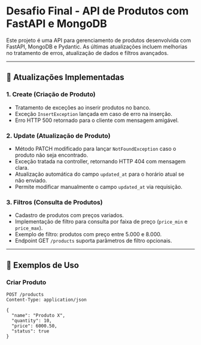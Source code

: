 # Desafio Final - API de Produtos com FastAPI e MongoDB

Este projeto é uma API para gerenciamento de produtos desenvolvida com FastAPI, MongoDB e Pydantic. As últimas atualizações incluem melhorias no tratamento de erros, atualização de dados e filtros avançados.

---

## 📌 Atualizações Implementadas

### 1. Create (Criação de Produto)
- Tratamento de exceções ao inserir produtos no banco.
- Exceção `InsertException` lançada em caso de erro na inserção.
- Erro HTTP 500 retornado para o cliente com mensagem amigável.

### 2. Update (Atualização de Produto)
- Método PATCH modificado para lançar `NotFoundException` caso o produto não seja encontrado.
- Exceção tratada na controller, retornando HTTP 404 com mensagem clara.
- Atualização automática do campo `updated_at` para o horário atual se não enviado.
- Permite modificar manualmente o campo `updated_at` via requisição.

### 3. Filtros (Consulta de Produtos)
- Cadastro de produtos com preços variados.
- Implementação de filtro para consulta por faixa de preço (`price_min` e `price_max`).
- Exemplo de filtro: produtos com preço entre 5.000 e 8.000.
- Endpoint GET `/products` suporta parâmetros de filtro opcionais.

---

## 🚀 Exemplos de Uso

### Criar Produto

```http
POST /products
Content-Type: application/json

{
  "name": "Produto X",
  "quantity": 10,
  "price": 6000.50,
  "status": true
}
